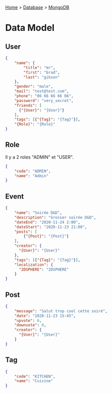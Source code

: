 [Home](../README.md) > [Database](./database.md) > [MongoDB](./model.md)

# Data Model

## User 

```json
{
    "name": {
        "title": "mr",
        "first": "brad",
        "last": "gibson"
    },
    "gender": "male",
    "mail": "test@test.com",
    "phone": "06 66 66 66 66",
    "password": "very_secret",
    "friends": [
      {"{User}": "{User}"}
    ],
    "tags": [{"{Tag}": "{Tag}"}],
    "{Role}": "{Role}"
}
```

## Role 

Il y a 2 roles "ADMIN" et "USER".

```json
{
    "code": "ADMIN",
    "name": "Admin"
}
```

## Event 

```json
{
    "name": "Soirée D&D",
    "description": "Grosser soirée D&D",
    "dateEnd": "2020-11-24 2:00",
    "dateStart": "2020-11-23 21:00",
    "posts": [
        {"{Post}": "{Post}"}
    ],
    "creator": {
      "{User}": "{User}"
    },
    "tags": [{"{Tag}": "{Tag}"}],
    "localization": {
      "2DSPHERE": "2DSPHERE"
    } 
}
```

## Post 

```json
{
    "message": "Salut trop cool cette soiré",
    "date": "2020-11-23 15:45",
    "upvote": 6,
    "downvote": 0,
    "creator": {
      "{User}": "{User}"
    }
}
```

## Tag 

```json
{
    "code": "KITCHEN",
    "name": "Cuisine"
}
```
